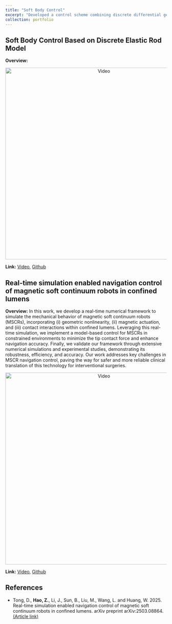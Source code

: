 ```yaml
---
title: "Soft Body Control"
excerpt: "Developed a control scheme combining discrete differential geometry and physics-informed machine learning for real-time control, enhancing the performance of soft robots in complex environments. <br/> <img src='https://zhuonanhao.github.io/Home/assets/portfolio/soft_body_control/cover.png'>"
collection: portfolio
---
```


## Soft Body Control Based on Discrete Elastic Rod Model
**Overview:**

<p align="center">
  <img src="https://zhuonanhao.github.io/Home/assets/portfolio/soft_body_control/vid_tro_2025.gif" alt="Video" style="width:600px;"/>
  <br>
</p>

**Link:** [Video](https://zhuonanhao.github.io/Home/assets/portfolio/soft_body_control/vid_tro_2025.mp4), [Github](https://github.com/hungrychen/rod-mag-control)

## Real-time simulation enabled navigation control of magnetic soft continuum robots in confined lumens
**Overview:** In this work, we develop a real-time numerical framework to simulate the mechanical behavior of magnetic soft continuum robots (MSCRs), incorporating (i) geometric nonlinearity, (ii) magnetic actuation, and (iii) contact interactions within confined lumens. Leveraging this real-time simulation, we implement a model-based control for MSCRs in constrained environments to minimize the tip contact force and enhance navigation accuracy. Finally, we validate our framework through extensive numerical simulations and experimental studies, demonstrating its robustness, efficiency, and accuracy. Our work addresses key challenges in MSCR navigation control, paving the way for safer and more reliable clinical translation of this technology for interventional surgeries.

<p align="center">
  <img src="https://zhuonanhao.github.io/Home/assets/portfolio/soft_body_control/vid_jmps_2025.gif" alt="Video" style="width:600px;"/>
  <br>
</p>

**Link:** [Video](https://zhuonanhao.github.io/Home/assets/portfolio/soft_body_control/vid_jmps_2025.mp4), [Github](https://github.com/DezhongT/Magenetic_Wire_Guidance)

## References
* Tong, D., **Hao, Z.**, Li, J., Sun, B., Liu, M., Wang, L. and Huang, W. 2025. Real-time simulation enabled navigation control of magnetic soft continuum robots in confined lumens. arXiv preprint arXiv:2503.08864. [(Article link)](https://arxiv.org/abs/2503.08864)